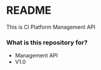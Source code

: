 # README #

This is CI Platform Management API

### What is this repository for? ###

* Management API
* V1.0

